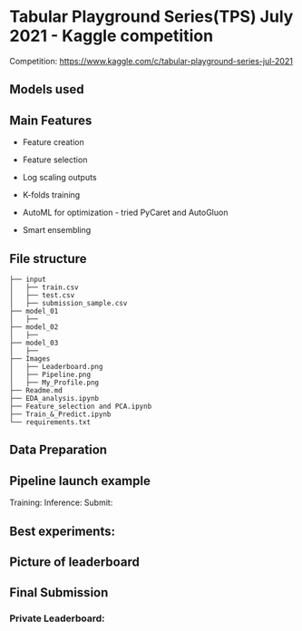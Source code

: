 # Tabular Playground Series(TPS) July 2021 - Kaggle competition

Competition: https://www.kaggle.com/c/tabular-playground-series-jul-2021

## Models used

## Main Features
- Feature creation
- Feature selection
- Log scaling outputs
- K-folds training
- AutoML for optimization - tried PyCaret and AutoGluon

- Smart ensembling

## File structure
    ├── input                
    │   ├── train.csv
    │   ├── test.csv
    │   ├── submission_sample.csv
    ├── model_01
    │   ├── 
    ├── model_02
    │   ├── 
    ├── model_03
    │   ├── 
    ├── Images
    │   ├── Leaderboard.png
    │   ├── Pipeline.png
    │   ├── My_Profile.png
    ├── Readme.md
    ├── EDA_analysis.ipynb
    ├── Feature_selection and PCA.ipynb
    ├── Train_&_Predict.ipynb
    └── requirements.txt


## Data Preparation


## Pipeline launch example
Training:
Inference:
Submit:

## Best experiments:

## Picture of leaderboard

## Final Submission

### Private Leaderboard:

